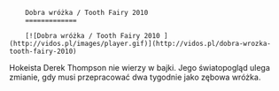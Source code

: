 
        Dobra wróżka / Tooth Fairy 2010 
        =============
        
        [![Dobra wróżka / Tooth Fairy 2010 ](http://vidos.pl/images/player.gif)](http://vidos.pl/dobra-wrozka-tooth-fairy-2010)
        
        
 Hokeista Derek Thompson nie wierzy w bajki. Jego światopogląd ulega zmianie, gdy musi przepracować dwa tygodnie jako zębowa wróżka.
    